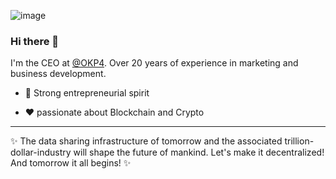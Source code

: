 ![image](https://github.com/emmanuelaldeguer/emmanuelaldeguer/assets/105917321/c8fcd08e-893e-4e0b-98ec-b4eca13930ff)


### Hi there 👋

I'm the CEO at [@OKP4](https://okp4.network). Over 20 years of experience in marketing and business development.

- 💪 Strong entrepreneurial spirit

- ❤ passionate about Blockchain and Crypto

-------

✨ The data sharing infrastructure of tomorrow and the associated trillion-dollar-industry will shape the future of mankind. Let's make it decentralized!
And tomorrow it all begins! ✨
